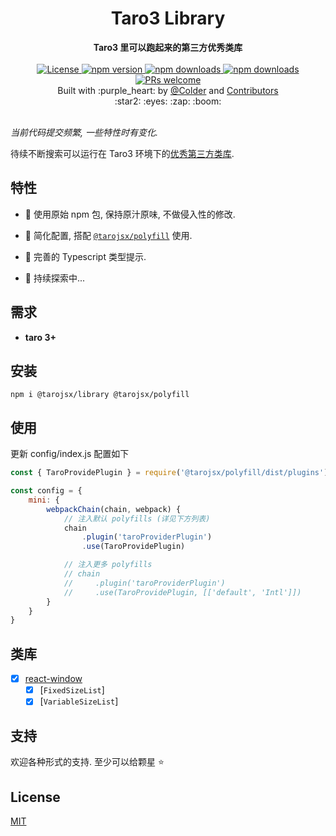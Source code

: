 <div align="center">
    <h1>Taro3 Library</h1>
</div>
<div align="center">
    <strong>Taro3 里可以跑起来的第三方优秀类库</strong>
</div>

<br />

<div align="center">
    <a href="https://github.com/tarojsx/library/blob/master/LICENSE">
        <img src="https://badgen.net/github/license/tarojsx/library" alt="License" />
    </a>
    <a href="https://www.npmjs.com/package/@tarojsx/library">
        <img src="https://badgen.net/npm/v/@tarojsx/library" alt="npm version" />
    </a>
    <a href="https://www.npmjs.com/org/tarojsx">
        <img src="https://badgen.net/npm/dt/@tarojsx/library" alt="npm downloads" />
    </a>
    <a href="https://github.com/tarojsx/library/blob/master/package.json">
        <img src="https://badgen.net/github/dependents-pkg/tarojsx/library" alt="npm downloads" />
    </a>
    <a href="http://makeapullrequest.com">
        <img src="https://badgen.net/badge/PRs/welcome/green" alt="PRs welcome" />
    </a>
</div>

<div align="center">
    Built with :purple_heart: by
    <a href="https://github.com/cncolder">@Colder</a> and
    <a href="https://github.com/tarojsx/ui/graphs/contributors">
        Contributors
    </a>
    <div align="center">
        :star2: :eyes: :zap: :boom:
    </div>
</div>

<br />

_当前代码提交频繁, 一些特性时有变化._

待续不断搜索可以运行在 Taro3 环境下的[优秀第三方类库](https://github.com/search?o=desc&q=react&s=stars&type=Repositories).

## 特性

- :gift: 使用原始 npm 包, 保持原汁原味, 不做侵入性的修改.

- :wrench: 简化配置, 搭配 [`@tarojsx/polyfill`](https://github.com/tarojsx/polyfill) 使用.

- :mag_right: 完善的 Typescript 类型提示.

- :telescope: 持续探索中...

## 需求

* **taro 3+**

## 安装

`npm i @tarojsx/library @tarojsx/polyfill`

## 使用

更新 config/index.js 配置如下

```js
const { TaroProvidePlugin } = require('@tarojsx/polyfill/dist/plugins')

const config = {
    mini: {
        webpackChain(chain, webpack) {
            // 注入默认 polyfills (详见下方列表)
            chain
                .plugin('taroProviderPlugin')
                .use(TaroProvidePlugin)

            // 注入更多 polyfills
            // chain
            //     .plugin('taroProviderPlugin')
            //     .use(TaroProvidePlugin, [['default', 'Intl']])
        }
    }
}
```

## 类库

* [x] [react-window](docs/react-window.mdx)
  * [x] [`FixedSizeList`]
  * [x] [`VariableSizeList`]

## 支持

欢迎各种形式的支持. 至少可以给颗星 :star:

## License

[MIT](LICENSE)

